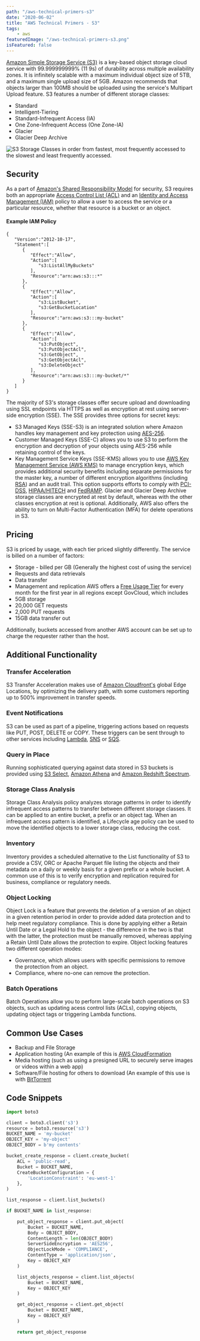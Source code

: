 ```yaml
---
path: "/aws-technical-primers-s3"
date: "2020-06-02"
title: "AWS Technical Primers - S3"
tags:
    - aws
featuredImage: "/aws-technical-primers-s3.png"
isFeatured: false
---
```

[Amazon Simple Storage Service (S3)](https://aws.amazon.com/s3) is a key-based object storage cloud service with 99.999999999% (11 9s) of durability across multiple availability zones. It is infinitely scalable with a maximum individual object size of 5TB, and a maximum single upload size of 5GB. Amazon recommends that objects larger than 100MB should be uploaded using the service's Multipart Upload feature. S3 features a number of different storage classes:
 * Standard
 * Intelligent-Tiering
 * Standard-Infrequent Access (IA)
 * One Zone-Infrequent Access (One Zone-IA)
 * Glacier
 * Glacier Deep Archive

![S3 Storage Classes in order from fastest, most frequently accessed to the slowest and least frequently accessed.](/s3-storage-classes.png)

## Security
As a part of [Amazon's Shared Responsibility Model](https://aws.amazon.com/compliance/shared-responsibility-model/) for security, S3 requires both an appropriate [Access Control List (ACL)](https://docs.aws.amazon.com/AmazonS3/latest/dev/acl-overview.html) and an [Identity and Access Management (IAM)](https://aws.amazon.com/iam) policy to allow a user to access the service or a particular resource, whether that resource is a bucket or an object.
#### Example IAM Policy
```
{
   "Version":"2012-10-17",
   "Statement":[
      {
         "Effect":"Allow",
         "Action":[
            "s3:ListAllMyBuckets"
         ],
         "Resource":"arn:aws:s3:::*"
      },
      {
         "Effect":"Allow",
         "Action":[
            "s3:ListBucket",
            "s3:GetBucketLocation"
         ],
         "Resource":"arn:aws:s3:::my-bucket"
      },
      {
         "Effect":"Allow",
         "Action":[
            "s3:PutObject",
            "s3:PutObjectAcl",
            "s3:GetObject",
            "s3:GetObjectAcl",
            "s3:DeleteObject"
         ],
         "Resource":"arn:aws:s3:::my-bucket/*"
      }
   ]
}
```
The majority of S3's storage classes offer secure upload and downloading using SSL endpoints via HTTPS as well as encryption at rest using server-side encryption (SSE). The SSE provides three options for secret keys:
 * S3 Managed Keys (SSE-S3) is an integrated solution where Amazon handles key management and key protection using [AES-256](https://www.atpinc.com/blog/what-is-aes-256-encryption).
 * Customer Managed Keys (SSE-C) allows you to use S3 to perform the encryption and decryption of your objects using AES-256 while retaining control of the keys.
 * Key Management Service Keys (SSE-KMS) allows you to use [AWS Key Management Service (AWS KMS)](https://aws.amazon.com/kms/) to manage encryption keys, which provides additional security benefits including separate permissions for the master key, a number of different encryption algorithms (including [RSA](https://hackernoon.com/how-does-rsa-work-f44918df914b)) and an audit trail. This option supports efforts to comply with [PCI-DSS](https://www.pcicomplianceguide.org/faq/), [HIPAA/HITECH](https://cpl.thalesgroup.com/faq/americas-compliance/what-hipaa-hitech) and [FedRAMP](https://www.fedramp.gov).
Glacier and Glacier Deep Archive storage classes are encrypted at rest by default, whereas with the other classes encryption at rest is optional.
Additionally, AWS also offers the ability to turn on Multi-Factor Authentication (MFA) for delete operations in S3.

## Pricing
S3 is priced by usage, with each tier priced slightly differently. The service is billed on a number of factors:
 * Storage - billed per GB (Generally the highest cost of using the service)
 * Requests and data retrievals
 * Data transfer
 * Management and replication
AWS offers a [Free Usage Tier](https://aws.amazon.com/free/) for every month for the first year in all regions except GovCloud, which includes
 * 5GB storage
 * 20,000 GET requests
 * 2,000 PUT requests
 * 15GB data transfer out

Additionally, buckets accessed from another AWS account can be set up to charge the requester rather than the host.

## Additional Functionality
### Transfer Acceleration
S3 Transfer Acceleration makes use of [Amazon Cloudfront's](https://aws.amazon.com/cloudfront) global Edge Locations, by optimizing the delivery path, with some customers reporting up to 500% improvement in transfer speeds.

### Event Notifications
S3 can be used as part of a pipeline, triggering actions based on requests like PUT, POST, DELETE or COPY. These triggers can be sent through to other services including [Lambda](https://aws.amazon.com/lambda/), [SNS](https://aws.amazon.com/sns/) or [SQS](https://aws.amazon.com/sqs/).

### Query in Place
Running sophisticated querying against data stored in S3 buckets is provided using [S3 Select](https://aws.amazon.com/blogs/aws/s3-glacier-select/), [Amazon Athena](https://aws.amazon.com/athena/) and [Amazon Redshift Spectrum](https://docs.aws.amazon.com/redshift/latest/dg/c-getting-started-using-spectrum.html).

### Storage Class Analysis
Storage Class Analysis policy analyzes storage patterns in order to identify infrequent access patterns to transfer between different storage classes. It can be applied to an entire bucket, a prefix or an object tag. When an infrequent access pattern is identified, a Lifecycle age policy can be used to move the identified objects to a lower storage class, reducing the cost.

### Inventory
Inventory provides a scheduled alternative to the List functionality of S3 to provide a CSV, ORC or Apache Parquet file listing the objects and their metadata on a daily or weekly basis for a given prefix or a whole bucket. A common use of this is to verify encryption and replication required for business, compliance or regulatory needs.

### Object Locking
Object Lock is a feature that prevents the deletion of a version of an object in a given retention period in order to provide added data protection and to help meet regulatory compliance. This is done by applying either a Retain Until Date or a Legal Hold to the object - the difference in the two is that with the latter, the protection must be manually removed, whereas applying a Retain Until Date allows the protection to expire. Object locking features two different operation modes:
 * Governance, which allows users with specific permissions to remove the protection from an object.
 * Compliance, where no-one can remove the protection.

### Batch Operations
Batch Operations allow you to perform large-scale batch operations on S3 objects, such as updating acess control lists (ACLs), copying objects, updating object tags or triggering Lambda functions.

## Common Use Cases
 * Backup and File Storage
 * Application hosting (An example of this is [AWS CloudFormation](https://aws.amazon.com/cloudformation/)
 * Media hosting (such as using a presigned URL to securely serve images or videos within a web app)
 * Software/File hosting for others to download (An example of this use is with [BitTorrent](https://docs.aws.amazon.com/AmazonS3/latest/dev/S3TorrentPublish.html)

## Code Snippets
```python
import boto3

client = boto3.client('s3')
resource = boto3.resource('s3')
BUCKET_NAME = 'my-bucket'
OBJECT_KEY = 'my-object'
OBJECT_BODY = b'my contents'

bucket_create_response = client.create_bucket(
    ACL = 'public-read',
    Bucket = BUCKET_NAME,
    CreateBucketConfiguration = {
        'LocationConstraint': 'eu-west-1'
    },
)

list_response = client.list_buckets()

if BUCKET_NAME in list_response:

    put_object_response = client.put_object(
        Bucket = BUCKET_NAME,
        Body = OBJECT_BODY,
        ContentLength = len(OBJECT_BODY)
        ServerSideEncryption = 'AES256',
        ObjectLockMode = 'COMPLIANCE',
        ContentType = 'application/json',
        Key = OBJECT_KEY
    )

    list_objects_response = client.list_objects(
        Bucket = BUCKET_NAME,
        Key = OBJECT_KEY
    )

    get_object_response = client.get_object(
        Bucket = BUCKET_NAME,
        Key = OBJECT_KEY
    )

    return get_object_response
```
